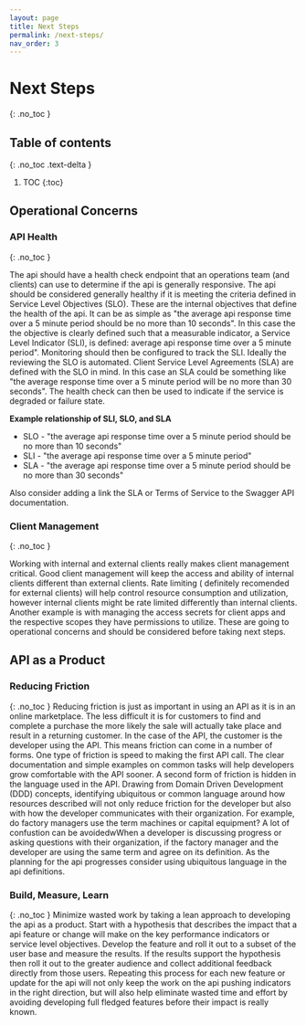```yaml
---
layout: page
title: Next Steps
permalink: /next-steps/
nav_order: 3
---
```


# Next Steps
{: .no_toc  }

## Table of contents
{: .no_toc .text-delta }

1. TOC
{:toc}


## Operational Concerns

### API Health
{: .no_toc  }

The api should have a health check endpoint that an operations team (and clients) can use to determine if the api is generally responsive.  The api should be considered generally healthy if it is meeting the criteria defined in Service Level Objectives (SLO).  These are the internal objectives that define the health of the api.  It can be as simple as "the average api response time over a 5 minute period should be no more than 10 seconds".  In this case the the objective is clearly defined such that a measurable indicator, a Service Level Indicator (SLI), is defined: average api response time over a 5 minute period".  Monitoring should then be configured to track the SLI.  Ideally the reviewing the SLO is automated.  Client Service Level Agreements (SLA) are defined with the SLO in mind.  In this case an SLA could be something like "the average response time over a 5 minute period will be no more than 30 seconds".  The health check can then be used to indicate if the service is degraded or failure state.

**Example relationship of SLI, SLO, and SLA**
-  SLO - "the average api response time over a 5 minute period should be no more than 10 seconds"
-  SLI - "the average api response time over a 5 minute period"
-  SLA - "the average api response time over a 5 minute period should be no more than 30 seconds"

Also consider adding a link the SLA or Terms of Service to the Swagger API documentation.

### Client Management
{: .no_toc  }

Working with internal and external clients really makes client management critical.  Good client management will keep the access and ability of internal clients different than external clients.  Rate limiting ( definitely recomended for external clients) will help control resource consumption and utilization, however internal clients might be rate limited differently than internal clients.  Another example is with managing the access secrets for client apps and the respective scopes they have permissions to utilize.  These are going to operational concerns and should be considered before taking next steps.

## API as a Product

### Reducing Friction
{: .no_toc  }
Reducing friction is just as important in using an API as it is in an online marketplace.  The less difficult it is for customers to find and complete a purchase the more likely the sale will actually take place and result in a returning customer.  In the case of the API, the customer is the developer using the API.  This means friction can come in a number of forms.  One type of friction is speed to making the first API call.  The clear documentation and simple examples on common tasks will help developers grow comfortable with the API sooner.  A second form of friction is hidden in the language used in the API.  Drawing from Domain Driven Development (DDD) concepts, identifying ubiquitous or common language around how resources described will not only reduce friction for the developer but also with how the developer communicates with their organization.  For example, do factory managers use the term machines or capital equipment?  A lot of confustion can be avoidedwWhen a developer is discussing progress or asking questions with their organization, if the factory manager and the developer are using the same term and agree on its definition.  As the planning for the api progresses consider using ubiquitous language in the api definitions.


### Build, Measure, Learn
{: .no_toc  }
Minimize wasted work by taking a lean approach to developing the api as a product.  Start with a hypothesis that describes the impact that a api feature or change will make on the key performance indicators or service level objectives.  Develop the feature and roll it out to a subset of the user base and measure the results.  If the results support the hypothesis then roll it out to the greater audience and collect additional feedback directly from those users.  Repeating this process for each new feature or update for the api will not only keep the work on the api pushing indicators in the right direction, but will also help eliminate wasted time and effort by avoiding developing full fledged features before their impact is really known.

